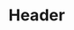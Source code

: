 <!-- TITLE: V1 Report - User Manual V2.0 -->
<!-- SUBTITLE: A quick summary of V 1 Report User Manual V2.0 -->

# Header